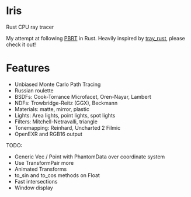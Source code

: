 # Iris

Rust CPU ray tracer

My attempt at following [PBRT](http://pbr-book.org) in Rust. Heavily inspired by [tray_rust](https://github.com/Twinklebear/tray_rust), please check it out!

# Features
* Unbiased Monte Carlo Path Tracing
* Russian roulette
* BSDFs: Cook-Torrance Microfacet, Oren-Nayar, Lambert
* NDFs: Trowbridge-Reitz (GGX), Beckmann
* Materials: matte, mirror, plastic
* Lights: Area lights, point lights, spot lights
* Filters: Mitchell-Netravalli, triangle
* Tonemapping: Reinhard, Uncharted 2 Filmic
* OpenEXR and RGB16 output 

TODO:
* Generic Vec / Point with PhantomData over coordinate system
* Use TransformPair more
* Animated Transforms
* to_sin and to_cos methods on Float
* Fast intersections
* Window display